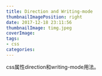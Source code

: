 ```yaml
---
title: Direction and Writing-mode
thumbnailImagePosition: right
date: 2017-12-18 23:11:56
thumbnailImage: timg.jpeg
coverImage:
tags:
- css
categories:
---
```

css属性direction和writing-mode用法。

<!--excerpt-->